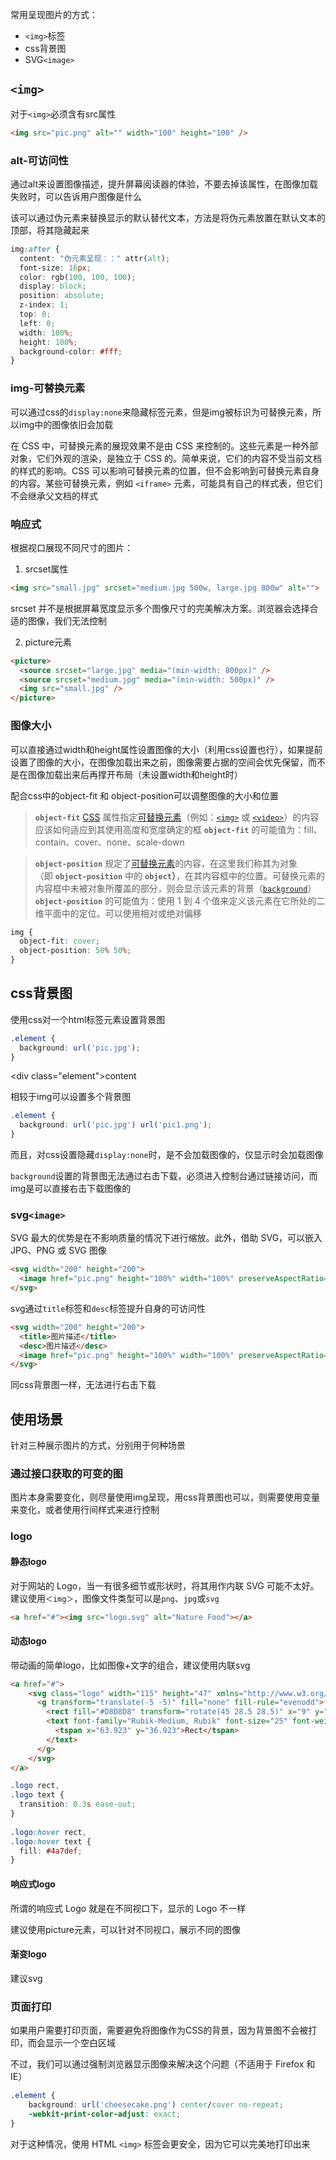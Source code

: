 常用呈现图片的方式：

- `<img>`标签
- css背景图
- SVG`<image>`

## `<img>`

对于`<img>`必须含有src属性

```html
<img src="pic.png" alt="" width="100" height="100" />
```

### alt-可访问性

通过alt来设置图像描述，提升屏幕阅读器的体验，不要去掉该属性，在图像加载失败时，可以告诉用户图像是什么

该可以通过伪元素来替换显示的默认替代文本，方法是将伪元素放置在默认文本的顶部，将其隐藏起来

```css
img:after {   
  content: "伪元素呈现：：" attr(alt);  
  font-size: 16px;  
  color: rgb(100, 100, 100);  
  display: block;  
  position: absolute;  
  z-index: 1;  
  top: 0;  
  left: 0;  
  width: 100%;  
  height: 100%;  
  background-color: #fff;  
}
```

### img-可替换元素

可以通过css的`display:none`来隐藏标签元素，但是img被标识为可替换元素，所以img中的图像依旧会加载

在 CSS 中，可替换元素的展现效果不是由 CSS 来控制的。这些元素是一种外部对象，它们外观的渲染，是独立于 CSS 的。简单来说，它们的内容不受当前文档的样式的影响。CSS 可以影响可替换元素的位置，但不会影响到可替换元素自身的内容。某些可替换元素，例如 `<iframe>` 元素，可能具有自己的样式表，但它们不会继承父文档的样式

### 响应式

根据视口展现不同尺寸的图片：

1. srcset属性

```html
<img src="small.jpg" srcset="medium.jpg 500w, large.jpg 800w" alt="">
```

srcset 并不是根据屏幕宽度显示多个图像尺寸的完美解决方案。浏览器会选择合适的图像，我们无法控制

2. picture元素

```html
<picture>  
  <source srcset="large.jpg" media="(min-width: 800px)" />  
  <source srcset="medium.jpg" media="(min-width: 500px)" />  
  <img src="small.jpg" />  
</picture>
```

### 图像大小

可以直接通过width和height属性设置图像的大小（利用css设置也行），如果提前设置了图像的大小，在图像加载出来之前，图像需要占据的空间会优先保留，而不是在图像加载出来后再撑开布局（未设置width和height时）

配合css中的object-fit 和 object-position可以调整图像的大小和位置

> **`object-fit`** [CSS](https://developer.mozilla.org/zh-CN/docs/Web/CSS) 属性指定[可替换元素](https://developer.mozilla.org/zh-CN/docs/Web/CSS/Replaced_element)（例如：[`<img>`](https://developer.mozilla.org/zh-CN/docs/Web/HTML/Element/img) 或 [`<video>`](https://developer.mozilla.org/zh-CN/docs/Web/HTML/Element/video)）的内容应该如何适应到其使用高度和宽度确定的框
> **`object-fit`** 的可能值为：fill、contain、cover、none、scale-down

> **`object-position`** 规定了[可替换元素](https://developer.mozilla.org/zh-CN/docs/Web/CSS/Replaced_element)的内容，在这里我们称其为对象（即 **`object-position`** 中的 **`object`）**，在其内容框中的位置。可替换元素的内容框中未被对象所覆盖的部分，则会显示该元素的背景（[`background`](https://developer.mozilla.org/zh-CN/docs/Web/CSS/background)）
>  **`object-position`** 的可能值为：使用 1 到 4 个值来定义该元素在它所处的二维平面中的定位。可以使用相对或绝对偏移

```css
img {  
  object-fit: cover;  
  object-position: 50% 50%;  
}
```

## css背景图

使用css对一个html标签元素设置背景图

```css
.element {  
  background: url('pic.jpg');  
}
```
<div class="element">content</div>

相较于img可以设置多个背景图

```css
.element {  
  background: url('pic.jpg') url('pic1.png');  
}
```

而且，对css设置隐藏`display:none`时，是不会加载图像的，仅显示时会加载图像

`background`设置的背景图无法通过右击下载，必须进入控制台通过链接访问，而img是可以直接右击下载图像的

### svg`<image>`

SVG 最大的优势是在不影响质量的情况下进行缩放。此外，借助 SVG，可以嵌入 JPG、PNG 或 SVG 图像

```html
<svg width="200" height="200">  
  <image href="pic.png" height="100%" width="100%" preserveAspectRatio="xMidYMid slice" />  
</svg>
```

svg通过`title`标签和`desc`标签提升自身的可访问性

```html
<svg width="200" height="200">
  <title>图片描述</title>
  <desc>图片描述</desc>
  <image href="pic.png" height="100%" width="100%" preserveAspectRatio="xMidYMid slice" />  
</svg>
```

同css背景图一样，无法进行右击下载

## 使用场景

针对三种展示图片的方式，分别用于何种场景

### 通过接口获取的可变的图

图片本身需要变化，则尽量使用img呈现，用css背景图也可以，则需要使用变量来变化，或者使用行间样式来进行控制

### logo

#### 静态logo

对于网站的 Logo，当一有很多细节或形状时，将其用作内联 SVG 可能不太好。建议使用`＜img＞`，图像文件类型可以是`png`、`jpg`或`svg`

```html
<a href="#"><img src="logo.svg" alt="Nature Food"></a>
```

#### 动态logo

带动画的简单logo，比如图像+文字的组合，建议使用内联svg

```html
<a href="#">  
    <svg class="logo" width="115" height="47" xmlns="http://www.w3.org/2000/svg">  
      <g transform="translate(-5 -5)" fill="none" fill-rule="evenodd">  
        <rect fill="#D8D8D8" transform="rotate(45 28.5 28.5)" x="9" y="9" width="39" height="39" rx="11" />  
        <text font-family="Rubik-Medium, Rubik" font-size="25" font-weight="400" fill="#6F6F6F">  
          <tspan x="63.923" y="36.923">Rect</tspan>  
        </text>  
      </g>  
    </svg>  
</a>
```

```css
.logo rect,  
.logo text {  
  transition: 0.3s ease-out;  
}  
  
.logo:hover rect,  
.logo:hover text {  
  fill: #4a7def;  
}
```

#### 响应式logo

所谓的响应式 Logo 就是在不同视口下，显示的 Logo 不一样

建议使用picture元素，可以针对不同视口，展示不同的图像

#### 渐变logo

建议svg

### 页面打印

如果用户需要打印页面，需要避免将图像作为CSS的背景，因为背景图不会被打印，而会显示一个空白区域

不过，我们可以通过强制浏览器显示图像来解决这个问题（不适用于 Firefox 和 IE）

```css
.element {  
    background: url('cheesecake.png') center/cover no-repeat;  
    -webkit-print-color-adjust: exact;  
}
```

对于这种情况，使用 HTML `<img>` 标签会更安全，因为它可以完美地打印出来